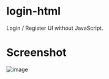# login-html
Login / Register UI without JavaScript.

# Screenshot
![image](https://user-images.githubusercontent.com/102397703/192504877-7b909b21-2734-49f5-b0fc-34802ed08c94.png)
